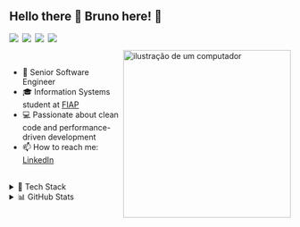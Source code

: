 ## Hello there 👋 Bruno here! 🚀

<div style="display: flex; gap: 0.5em; margin-bottom: 1em;">
  <img src="https://img.shields.io/badge/-Full%20Stack-blue?style=flat&color=grey"/>
  <img src="https://img.shields.io/badge/-TypeScript-blue?style=flat&color=grey"/>
  <img src="https://img.shields.io/badge/-Go-blue?style=flat&color=grey"/>
  <img src="https://img.shields.io/badge/-Cloud-blue?style=flat&color=grey"/>
</div>

<img src="https://raw.githubusercontent.com/MicaelliMedeiros/micaellimedeiros/master/image/computer-illustration.png" alt="ilustração de um computador" min-width="300px" max-width="300px" width="300px" align="right" style="margin-bottom: 10px;">

<br>

- 🚀 Senior Software Engineer
- 🎓 Information Systems student at [FIAP](https://www.fiap.com.br/online/graduacao/bacharelado/sistemas-de-informacao/)
- 💻 Passionate about clean code and performance-driven development
- 📫 How to reach me: [LinkedIn](https://www.linkedin.com/in/bnkcodes)

<br>

<details>
<summary>💼 Tech Stack</summary>

<span> <span/>

<div style="display: flex; flex-direction: column; gap: 0.5em;">
  <div>
    <strong>Languages</strong>
    <p style="margin: 0;">
      <img src="https://img.shields.io/badge/TypeScript-444C56?style=flat&logo=typescript&logoColor=white" />
      <img src="https://img.shields.io/badge/Go-444C56?style=flat&logo=go&logoColor=white" />
    </p>
  </div>

  <div>
    <strong>Frontend</strong>
    <p style="margin: 0;">
      <img src="https://img.shields.io/badge/React-444C56?style=flat&logo=react&logoColor=white" />
      <img src="https://img.shields.io/badge/Next.js-444C56?style=flat&logo=next.js&logoColor=white" />
      <img src="https://img.shields.io/badge/React%20Native-444C56?style=flat&logo=react&logoColor=white" />
      <img src="https://img.shields.io/badge/Electron-444C56?style=flat&logo=electron&logoColor=white" />
    </p>
  </div>

  <div>
    <strong>Backend</strong>
    <p style="margin: 0;">
      <img src="https://img.shields.io/badge/Node.js-444C56?style=flat&logo=nodedotjs&logoColor=white" />
      <img src="https://img.shields.io/badge/Express-444C56?style=flat&logo=express&logoColor=white" />
      <img src="https://img.shields.io/badge/NestJS-444C56?style=flat&logo=nestjs&logoColor=white" />
      <img src="https://img.shields.io/badge/Gin-444C56?style=flat&logo=go&logoColor=white" />
      <img src="https://img.shields.io/badge/Echo-444C56?style=flat&logo=go&logoColor=white" />
      <img src="https://img.shields.io/badge/Fiber-444C56?style=flat&logo=go&logoColor=white" />
    </p>
  </div>

  <div>
    <strong>Cloud & Infrastructure</strong>
    <p style="margin: 0;">
      <img src="https://img.shields.io/badge/AWS-444C56?style=flat&logo=amazon-aws&logoColor=white" />
      <img src="https://img.shields.io/badge/Docker-444C56?style=flat&logo=docker&logoColor=white" />
      <img src="https://img.shields.io/badge/Kubernetes-444C56?style=flat&logo=kubernetes&logoColor=white" />
      <img src="https://img.shields.io/badge/GitHub%20Actions-444C56?style=flat&logo=github-actions&logoColor=white" />
      <img src="https://img.shields.io/badge/Nginx-444C56?style=flat&logo=nginx&logoColor=white" />
    </p>
  </div>

  <div>
    <strong>Databases</strong>
    <p style="margin: 0;">
      <img src="https://img.shields.io/badge/MongoDB-444C56?style=flat&logo=mongodb&logoColor=white" />
      <img src="https://img.shields.io/badge/PostgreSQL-444C56?style=flat&logo=postgresql&logoColor=white" />
      <img src="https://img.shields.io/badge/Redis-444C56?style=flat&logo=redis&logoColor=white" />
    </p>
  </div>

  <div>
    <strong>Message Brokers</strong>
    <p style="margin: 0;">
      <img src="https://img.shields.io/badge/RabbitMQ-444C56?style=flat&logo=rabbitmq&logoColor=white" />
      <img src="https://img.shields.io/badge/Kafka-444C56?style=flat&logo=apachekafka&logoColor=white" />
    </p>
  </div>
</div>

<span> <span/>
</details>

<details>
<summary>📊 GitHub Stats</summary>

<span> <span/>

<div style="display: flex; flex-wrap: wrap; gap: 1em;">
  <img height="160" src="https://github-readme-stats.vercel.app/api?username=bnkcodes&theme=material-palenight&show_icons=true&hide_border=true&include_all_commits=true&count_private=true&border_radius=10" />
  <img height="160" src="https://github-readme-stats.vercel.app/api/top-langs/?username=bnkcodes&theme=material-palenight&hide_border=true&layout=compact&border_radius=10" />
  <img height="160" src="https://github-readme-streak-stats.herokuapp.com/?user=bnkcodes&theme=material-palenight&hide_border=true&border_radius=10" />
</div>

<br>
</details>
